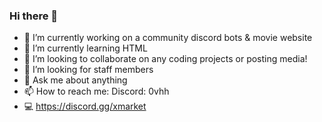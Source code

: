 ### Hi there 👋
- 🔭 I’m currently working on a community discord bots & movie website
- 🌱 I’m currently learning HTML
- 👯 I’m looking to collaborate on any coding projects or posting media!
- 🤔 I’m looking for staff members
- 💬 Ask me about anything
- 📫 How to reach me: Discord: 0vhh
- 💻 https://discord.gg/xmarket
